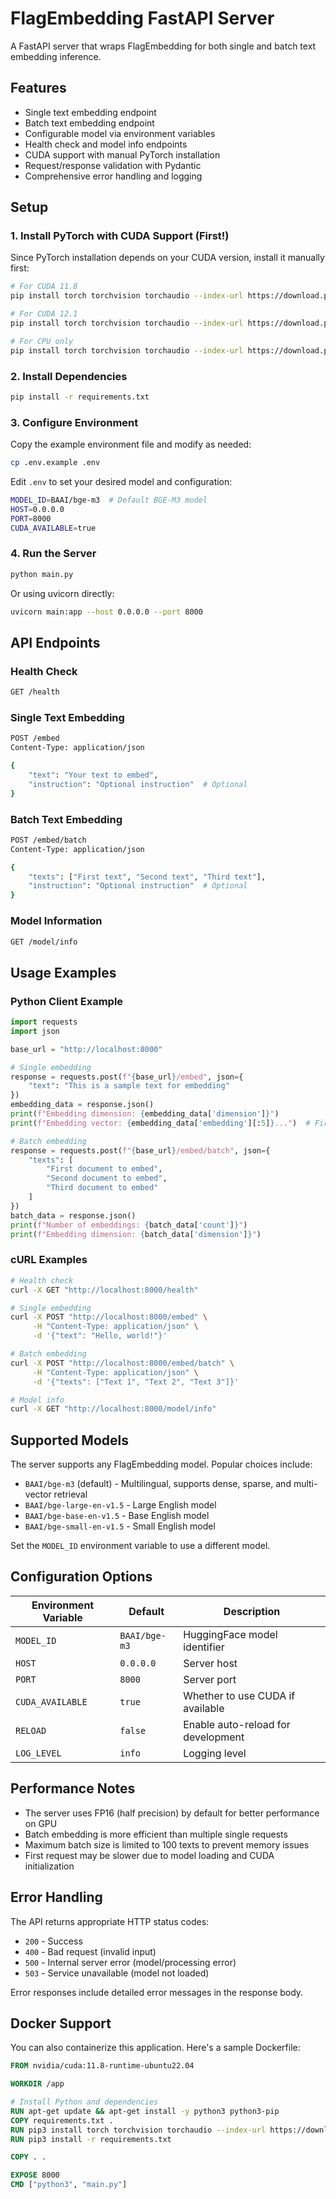 # FlagEmbedding FastAPI Server

A FastAPI server that wraps FlagEmbedding for both single and batch text embedding inference.

## Features

- Single text embedding endpoint
- Batch text embedding endpoint
- Configurable model via environment variables
- Health check and model info endpoints
- CUDA support with manual PyTorch installation
- Request/response validation with Pydantic
- Comprehensive error handling and logging

## Setup

### 1. Install PyTorch with CUDA Support (First!)

Since PyTorch installation depends on your CUDA version, install it manually first:

```bash
# For CUDA 11.8
pip install torch torchvision torchaudio --index-url https://download.pytorch.org/whl/cu118

# For CUDA 12.1
pip install torch torchvision torchaudio --index-url https://download.pytorch.org/whl/cu121

# For CPU only
pip install torch torchvision torchaudio --index-url https://download.pytorch.org/whl/cpu
```

### 2. Install Dependencies

```bash
pip install -r requirements.txt
```

### 3. Configure Environment

Copy the example environment file and modify as needed:

```bash
cp .env.example .env
```

Edit `.env` to set your desired model and configuration:

```bash
MODEL_ID=BAAI/bge-m3  # Default BGE-M3 model
HOST=0.0.0.0
PORT=8000
CUDA_AVAILABLE=true
```

### 4. Run the Server

```bash
python main.py
```

Or using uvicorn directly:

```bash
uvicorn main:app --host 0.0.0.0 --port 8000
```

## API Endpoints

### Health Check
```bash
GET /health
```

### Single Text Embedding
```bash
POST /embed
Content-Type: application/json

{
    "text": "Your text to embed",
    "instruction": "Optional instruction"  # Optional
}
```

### Batch Text Embedding
```bash
POST /embed/batch
Content-Type: application/json

{
    "texts": ["First text", "Second text", "Third text"],
    "instruction": "Optional instruction"  # Optional
}
```

### Model Information
```bash
GET /model/info
```

## Usage Examples

### Python Client Example

```python
import requests
import json

base_url = "http://localhost:8000"

# Single embedding
response = requests.post(f"{base_url}/embed", json={
    "text": "This is a sample text for embedding"
})
embedding_data = response.json()
print(f"Embedding dimension: {embedding_data['dimension']}")
print(f"Embedding vector: {embedding_data['embedding'][:5]}...")  # First 5 elements

# Batch embedding
response = requests.post(f"{base_url}/embed/batch", json={
    "texts": [
        "First document to embed",
        "Second document to embed", 
        "Third document to embed"
    ]
})
batch_data = response.json()
print(f"Number of embeddings: {batch_data['count']}")
print(f"Embedding dimension: {batch_data['dimension']}")
```

### cURL Examples

```bash
# Health check
curl -X GET "http://localhost:8000/health"

# Single embedding
curl -X POST "http://localhost:8000/embed" \
     -H "Content-Type: application/json" \
     -d '{"text": "Hello, world!"}'

# Batch embedding
curl -X POST "http://localhost:8000/embed/batch" \
     -H "Content-Type: application/json" \
     -d '{"texts": ["Text 1", "Text 2", "Text 3"]}'

# Model info
curl -X GET "http://localhost:8000/model/info"
```

## Supported Models

The server supports any FlagEmbedding model. Popular choices include:

- `BAAI/bge-m3` (default) - Multilingual, supports dense, sparse, and multi-vector retrieval
- `BAAI/bge-large-en-v1.5` - Large English model
- `BAAI/bge-base-en-v1.5` - Base English model  
- `BAAI/bge-small-en-v1.5` - Small English model

Set the `MODEL_ID` environment variable to use a different model.

## Configuration Options

| Environment Variable | Default | Description |
|---------------------|---------|-------------|
| `MODEL_ID` | `BAAI/bge-m3` | HuggingFace model identifier |
| `HOST` | `0.0.0.0` | Server host |
| `PORT` | `8000` | Server port |
| `CUDA_AVAILABLE` | `true` | Whether to use CUDA if available |
| `RELOAD` | `false` | Enable auto-reload for development |
| `LOG_LEVEL` | `info` | Logging level |

## Performance Notes

- The server uses FP16 (half precision) by default for better performance on GPU
- Batch embedding is more efficient than multiple single requests
- Maximum batch size is limited to 100 texts to prevent memory issues
- First request may be slower due to model loading and CUDA initialization

## Error Handling

The API returns appropriate HTTP status codes:

- `200` - Success
- `400` - Bad request (invalid input)
- `500` - Internal server error (model/processing error)
- `503` - Service unavailable (model not loaded)

Error responses include detailed error messages in the response body.

## Docker Support

You can also containerize this application. Here's a sample Dockerfile:

```dockerfile
FROM nvidia/cuda:11.8-runtime-ubuntu22.04

WORKDIR /app

# Install Python and dependencies
RUN apt-get update && apt-get install -y python3 python3-pip
COPY requirements.txt .
RUN pip3 install torch torchvision torchaudio --index-url https://download.pytorch.org/whl/cu118
RUN pip3 install -r requirements.txt

COPY . .

EXPOSE 8000
CMD ["python3", "main.py"]
```

